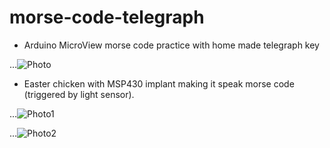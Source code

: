 # morse-code-telegraph
* Arduino MicroView morse code practice with home made telegraph key 

...![Photo](https://github.com/magnetohack/morse-code-telegraph/edit/main/images/easter_egg_telegraph.jpg)

* Easter chicken with MSP430 implant making it speak morse code (triggered by light sensor). 

...![Photo1](https://github.com/magnetohack/morse-code-telegraph/edit/main/images/morse-speaking-chicken.jpg)

...![Photo2](https://github.com/magnetohack/morse-code-telegraph/edit/main/images/morse-implant.jpg)

